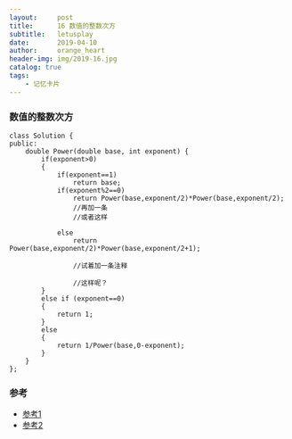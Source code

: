 ```yaml
---
layout:     post
title:      16 数值的整数次方
subtitle:   letusplay
date:       2019-04-10
author:     orange_heart
header-img: img/2019-16.jpg
catalog: true
tags:
    - 记忆卡片
---
```


### 数值的整数次方

```objc
class Solution {
public:
    double Power(double base, int exponent) {
        if(exponent>0)
        {
            if(exponent==1)
                return base;
            if(exponent%2==0)
                return Power(base,exponent/2)*Power(base,exponent/2);
                //再加一条
                //或者这样
                
            else
                return Power(base,exponent/2)*Power(base,exponent/2+1);
                
                //试着加一条注释
                
                //这样呢？
        }
        else if (exponent==0)
        {
            return 1;
        }
        else
        {
            return 1/Power(base,0-exponent);
        }
    }
};
```


### 参考

- [参考1](https://github.com/zhedahht/CodingInterviewChinese2)
- [参考2](https://github.com/gatieme/CodingInterviews)
<!--stackedit_data:
eyJoaXN0b3J5IjpbMTI3OTU1ODc5NywtMTQ1NjU3ODk4XX0=
-->